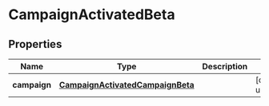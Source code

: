 # CampaignActivatedBeta

## Properties

Name | Type | Description | Notes
------------ | ------------- | ------------- | -------------
**campaign** | [**CampaignActivatedCampaignBeta**](CampaignActivatedCampaignBeta.md) |  | [default to undefined]

